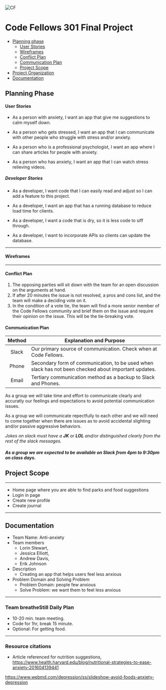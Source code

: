 ![CF](https://i.imgur.com/7v5ASc8.png)
# Code Fellows 301 Final Project

<a id="top"></a>

- [Planning phase](#planning-phase)
  - [User Stories](#user-stories)
  - [Wireframes](#wireframes)
  - [Conflict Plan](#conflict-plan)
  - [Communication Plan](#communication)
  - [Project Scope](#project-scope)
- [Project Organization](#project-organization)
- [Documentation](#documentation)

<a id="planning-phase"></a>
## Planning Phase

#### <a id="user-stories">User Stories</a>

* As a person with anxiety, I want an app that give me suggestions to calm myself down.

* As a person who gets stressed, I want an app that I can communicate with other people who struggle with stress and/or anxiety. 

* As a person who is a professional psychologist, I want an app where I can share articles for people with anxiety.

* As a person who has anxiety, I want an app that I can watch stress relieving videos.
 
##### Developer Stories

* As a developer, I want code that I can easily read and adjust so I can add a feature to this project.

* As a developer, I want an app that has a running database to reduce load time for clients.

* As a developer, I want a code that is dry, so it is less code to siff through.

* As a developer, I want to incorporate APIs so clients can update the database.

___

#### <a id="wireframes">Wireframes</a>

___

#### <a id="conflict-plan">Conflict Plan</a>

1. The opposing parties will sit down with the team for an open discussion on the arguments at hand.
2. If after 20 minutes the issue is not resolved, a pros and cons list, and the team will make  a deciding vote on it.
3. In the condition of a vote tie, the team will find a more senior member of the Code Fellows community and brief them on the issue and require their opinion on the issue. This will be the tie-breaking vote. 

#### <a id="communication">Communication Plan</a>


| Method | Explanation and Purpose  |
|:-----:|---|
| Slack |Our primary source of communication. Check when at Code Fellows.  |
| Phone |Secondary form of communication, to be used when slack has not been checked about important updates.  |
| Email |Tertiary communication method as a backup to Slack and Phones.  |

As a group we will take time and effort to communicate clearly and accuratly our feelings and expectations to avoid potential communication issues.

As a group we will communicate repectfully to each other and we will need to come together when there are issues as to avoid accidental slighting and/or passive aggressive behaviors.

_Jokes on slack must have a **JK** or **LOL** and/or distinguished clearly from the rest of the slack messages._

##### As a group we are expected to be available on **Slack** from 4pm to 9:30pm on class days.

## <a id="project-scope">Project Scope</a>

____

* Home page where you are able to find parks and food suggestions
* Login in page
* Create new profile
* Create journal

___

<a id="documentation"></a>
## Documentation

- Team Name: Anti-anxiety
- Team members
    - Lorin Stewart, 
    - Jessica Elliott, 
    - Andrew Davis, 
    - Erik Johnson 
- Description
    - Creating an app that helps users feel less anxious
- Problem Domain and Solving Problem
    - Problem Domain: people few anxious
    - Solve Problem: we want them to feel less anxious

---

### Team breatheStill Daily Plan

* 10-20 min. team meeting.
* Code for 1hr, break 15 minute.
* Optional: For getting food.

---

### Resource citations

* Article referenced for nutrition suggestions,  https://www.health.harvard.edu/blog/nutritional-strategies-to-ease-anxiety-201604139441

https://www.webmd.com/depression/ss/slideshow-avoid-foods-anxiety-depression